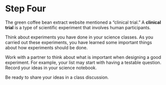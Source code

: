 # Step Four
The green coffee bean extract website mentioned a “clinical trial.” A **clinical trial** is a type of scientific experiment that involves human participants. 

Think about experiments you have done in your science classes. As you carried out these experiments, you have learned some important things about how experiments should be done. 

Work with a partner to think about what is important when designing a good experiment. For example, your list may start with having a testable question. Record your ideas in your science notebook. 

Be ready to share your ideas in a class discussion. 
